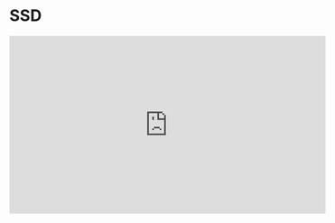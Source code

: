 # SSD

<iframe 
    width="560" 
    height="315" 
    src="https://www.youtube.com/embed/d8Oj8J7UPiA" 
    title="YouTube video player" 
    frameborder="0" 
    allow="accelerometer; autoplay; clipboard-write; encrypted-media; gyroscope; picture-in-picture; web-share" 
    allowfullscreen>
</iframe>

